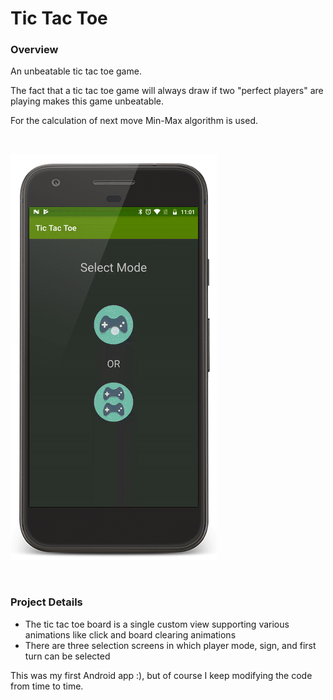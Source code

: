 # Tic Tac Toe

### Overview
An unbeatable tic tac toe game.

The fact that a tic tac toe game will always draw if two "perfect players" are playing makes this game unbeatable. 

For the calculation of next move Min-Max algorithm is used.

<br>

![Animation](app/src/main/assets/ttt.gif)

<br>

### Project Details
+ The tic tac toe board is a single custom view supporting various animations like click and board clearing animations
+ There are three selection screens in which player mode, sign, and first turn can be selected

This was my first Android app :), but of course I keep modifying the code from time to time.
